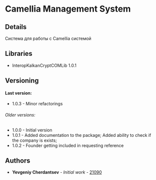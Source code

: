 # Camellia Management System

## Details

Система для работы с Camellia системой

## Libraries

* InteropKalkanCryptCOMLib 1.0.1

## Versioning
#### Last version:
* 1.0.3 - Minor refactorings

###### Older versions:
* 1.0.0 - Initial version
* 1.0.1 - Added documentation to the package; Added ability to check if the company is exists;
* 1.0.2 - Founder getting included in requesting reference

## Authors

* **Yevgeniy Cherdantsev** - *Initial work* - [21090](https://gitlab.com/21090)
